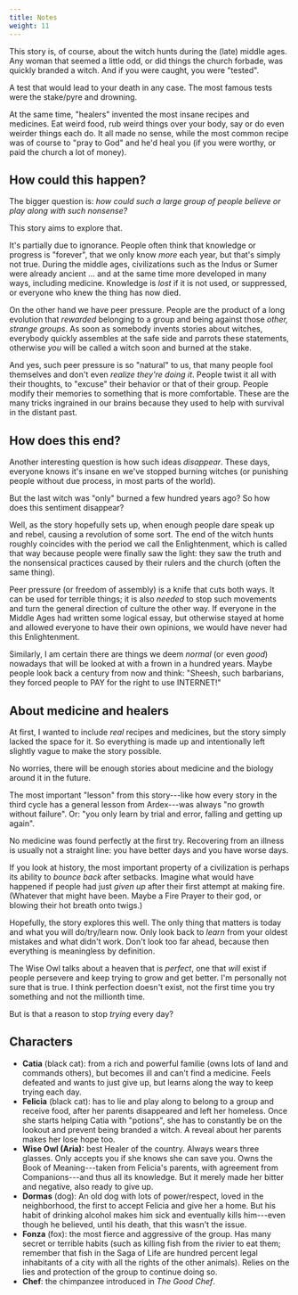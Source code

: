 ```yaml
---
title: Notes
weight: 11
---
```

This story is, of course, about the witch hunts during the (late) middle ages. Any woman that seemed a little odd, or did things the church forbade, was quickly branded a witch. And if you were caught, you were "tested".

A test that would lead to your death in any case. The most famous tests were the stake/pyre and drowning.

At the same time, "healers" invented the most insane recipes and medicines. Eat weird food, rub weird things over your body, say or do even weirder things each do. It all made no sense, while the most common recipe was of course to "pray to God" and he'd heal you (if you were worthy, or paid the church a lot of money).

## How could this happen?
The bigger question is: _how could such a large group of people believe or play along with such nonsense?_

This story aims to explore that.

It's partially due to ignorance. People often think that knowledge or progress is "forever", that we only know _more_ each year, but that's simply not true. During the middle ages, civilizations such as the Indus or Sumer were already ancient ... and at the same time more developed in many ways, including medicine. Knowledge is _lost_ if it is not used, or suppressed, or everyone who knew the thing has now died.

On the other hand we have peer pressure. People are the product of a long evolution that _rewarded_ belonging to a group and being against those _other, strange groups_. As soon as somebody invents stories about witches, everybody quickly assembles at the safe side and parrots these statements, otherwise _you_ will be called a witch soon and burned at the stake.

And yes, such peer pressure is so "natural" to us, that many people fool themselves and don't even _realize they're doing it_. People twist it all with their thoughts, to "excuse" their behavior or that of their group. People modify their memories to something that is more comfortable. These are the many tricks ingrained in our brains because they used to help with survival in the distant past.

## How does this end?
Another interesting question is how such ideas _disappear_. These days, everyone knows it's insane en we've stopped burning witches (or punishing people without due process, in most parts of the world).

But the last witch was "only" burned a few hundred years ago? So how does this sentiment disappear?

Well, as the story hopefully sets up, when enough people dare speak up and rebel, causing a revolution of some sort. The end of the witch hunts roughly coincides with the period we call the Enlightenment, which is called that way because people were finally saw the light: they saw the truth and the nonsensical practices caused by their rulers and the church (often the same thing).

Peer pressure (or freedom of assembly) is a knife that cuts both ways. It can be used for terrible things; it is also _needed_ to stop such movements and turn the general direction of culture the other way. If everyone in the Middle Ages had written some logical essay, but otherwise stayed at home and allowed everyone to have their own opinions, we would have never had this Enlightenment.

Similarly, I am certain there are things we deem _normal_ (or even _good_) nowadays that will be looked at with a frown in a hundred years. Maybe people look back a century from now and think: "Sheesh, such barbarians, they forced people to PAY for the right to use INTERNET!"

## About medicine and healers
At first, I wanted to include _real_ recipes and medicines, but the story simply lacked the space for it. So everything is made up and intentionally left slightly vague to make the story possible.

No worries, there will be enough stories about medicine and the biology around it in the future.

The most important "lesson" from this story---like how every story in the third cycle has a general lesson from Ardex---was always "no growth without failure". Or: "you only learn by trial and error, falling and getting up again".

No medicine was found perfectly at the first try. Recovering from an illness is usually not a straight line: you have better days and you have worse days.

If you look at history, the most important property of a civilization is perhaps its ability to _bounce back_ after setbacks. Imagine what would have happened if people had just _given up_ after their first attempt at making fire. (Whatever that might have been. Maybe a Fire Prayer to their god, or blowing their hot breath onto twigs.)

Hopefully, the story explores this well. The only thing that matters is today and what you will do/try/learn now. Only look back to _learn_ from your oldest mistakes and what didn't work. Don't look too far ahead, because then everything is meaningless by definition.

The Wise Owl talks about a heaven that is _perfect_, one that _will_ exist if people persevere and keep trying to grow and get better. I'm personally not sure that is true. I think perfection doesn't exist, not the first time you try something and not the millionth time.

But is that a reason to stop _trying_ every day?

## Characters

* **Catia** (black cat): from a rich and powerful familie (owns lots of land and commands others), but becomes ill and can't find a medicine. Feels defeated and wants to just give up, but learns along the way to keep trying each day.
* **Felicia** (black cat): has to lie and play along to belong to a group and receive food, after her parents disappeared and left her homeless. Once she starts helping Catia with "potions", she has to constantly be on the lookout and prevent being branded a witch. A reveal about her parents makes her lose hope too.
* **Wise Owl (Aria):** best Healer of the country. Always wears three glasses. Only accepts you if she knows she can save you. Owns the Book of Meaning---taken from Felicia's parents, with agreement from Companions---and thus all its knowledge. But it merely made her bitter and negative, also ready to give up.
* **Dormas** (dog): An old dog with lots of power/respect, loved in the neighborhood, the first to accept Felicia and give her a home. But his habit of drinking alcohol makes him sick and eventually kills him---even though he believed, until his death, that this wasn't the issue.
* **Fonza** (fox): the most fierce and aggressive of the group. Has many secret or terrible habits (such as killing fish from the rivier to eat them; remember that fish in the Saga of Life are hundred percent legal inhabitants of a city with all the rights of the other animals). Relies on the lies and protection of the group to continue doing so.
* **Chef**: the chimpanzee introduced in _The Good Chef_.